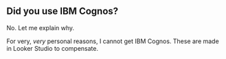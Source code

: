 ## Did you use IBM Cognos?
No. Let me explain why.

For very, *very* personal reasons, I cannot get IBM Cognos. These are made in Looker Studio to compensate.
